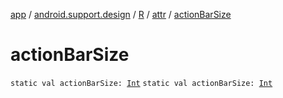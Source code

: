 [app](../../../index.md) / [android.support.design](../../index.md) / [R](../index.md) / [attr](index.md) / [actionBarSize](./action-bar-size.md)

# actionBarSize

`static val actionBarSize: `[`Int`](https://kotlinlang.org/api/latest/jvm/stdlib/kotlin/-int/index.html)
`static val actionBarSize: `[`Int`](https://kotlinlang.org/api/latest/jvm/stdlib/kotlin/-int/index.html)
